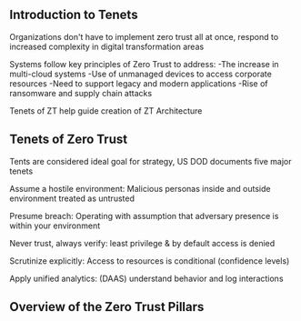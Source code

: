 ## Introduction to Tenets

Organizations don't have to implement zero trust all at once, respond to increased complexity in digital transformation areas

Systems follow key principles of Zero Trust to address: 
-The increase in multi-cloud systems
-Use of unmanaged devices to access corporate resources
-Need to support legacy and modern applications
-Rise of ransomware and supply chain attacks

Tenets of ZT help guide creation of ZT Architecture

## Tenets of Zero Trust

Tents are considered ideal goal for strategy, US DOD documents five major tenets

Assume a hostile environment: Malicious personas inside and outside environment treated as untrusted

Presume breach: Operating with assumption that adversary presence is within your environment

Never trust, always verify: least privilege & by default access is denied

Scrutinize explicitly: Access to resources is conditional (confidence levels)

Apply unified analytics: (DAAS) understand behavior and log interactions

## Overview of the Zero Trust Pillars
